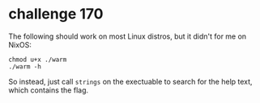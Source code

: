 # challenge 170

The following should work on most Linux distros, but it didn't for me on NixOS:

```shell
chmod u+x ./warm
./warm -h
```

So instead, just call `strings` on the exectuable to search for the help text,
which contains the flag.

